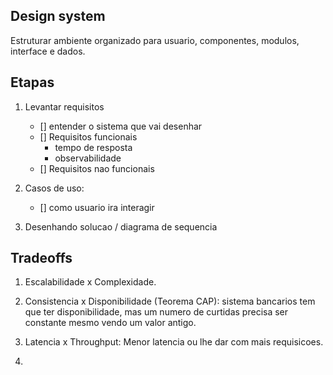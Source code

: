## Design system

Estruturar ambiente organizado para usuario, componentes, modulos, interface e dados. 

## Etapas

1. Levantar requisitos
   - [] entender o sistema que vai desenhar
   - [] Requisitos funcionais
     - tempo de resposta
     - observabilidade
   - [] Requisitos nao funcionais

2. Casos de uso:
    - [] como usuario ira interagir
3. Desenhando solucao / diagrama de sequencia

## Tradeoffs

1. Escalabilidade x Complexidade.

2. Consistencia x Disponibilidade (Teorema CAP):
    sistema bancarios tem que ter disponibilidade, mas um numero de curtidas precisa ser constante mesmo vendo um valor antigo.
3. Latencia x Throughput:
    Menor latencia ou lhe dar com mais requisicoes.
4. 